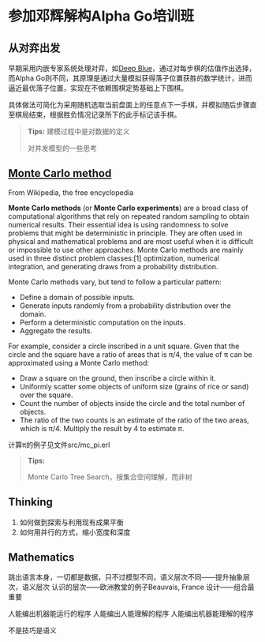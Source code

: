 # 参加邓辉解构Alpha Go培训班

## 从对弈出发
早期采用内嵌专家系统处理对弈，如[Deep Blue](https://en.wikipedia.org/wiki/Deep_Blue_(chess_computer))，通过对每步棋的估值作出选择，而Alpha Go则不同，其原理是通过大量模拟获得落子位置获胜的数学统计，进而逼近最优落子位置，实现在不依赖围棋定势基础上下围棋。

具体做法可简化为采用随机选取当前盘面上的任意点下一手棋，并模拟随后步骤直至棋局结束，根据胜负情况记录所下的此手标记该手棋。

>**Tips:**
>建模过程中是对数据的定义
>
>对并发模型的一些思考

## [Monte Carlo method](https://en.wikipedia.org/wiki/Monte_Carlo_method)
From Wikipedia, the free encyclopedia

**Monte Carlo methods** (or **Monte Carlo experiments**) are a broad class of computational algorithms that rely on repeated random sampling to obtain numerical results. Their essential idea is using randomness to solve problems that might be deterministic in principle. They are often used in physical and mathematical problems and are most useful when it is difficult or impossible to use other approaches. Monte Carlo methods are mainly used in three distinct problem classes:[1] optimization, numerical integration, and generating draws from a probability distribution.

Monte Carlo methods vary, but tend to follow a particular pattern:

- Define a domain of possible inputs.
- Generate inputs randomly from a probability distribution over the domain.
- Perform a deterministic computation on the inputs.
- Aggregate the results.

For example, consider a circle inscribed in a unit square. Given that the circle and the square have a ratio of areas that is π/4, the value of π can be approximated using a Monte Carlo method:

- Draw a square on the ground, then inscribe a circle within it.
- Uniformly scatter some objects of uniform size (grains of rice or sand) over the square.
- Count the number of objects inside the circle and the total number of objects.
- The ratio of the two counts is an estimate of the ratio of the two areas, which is π/4. Multiply the result by 4 to estimate π.

计算π的例子见文件src/mc_pi.erl

>**Tips:**
>
>Monte Carlo Tree Search，按集合空间理解，而非树

## Thinking
1. 如何做到探索与利用现有成果平衡
2. 如何用并行的方式，缩小宽度和深度

## Mathematics
跳出语言本身，一切都是数据，只不过模型不同，语义层次不同——提升抽象层次，语义层次
认识的层次——欧洲教堂的例子Beauvais, France
设计——组合最重要

人能编出机器能运行的程序
人能编出人能理解的程序
人能编出机器能理解的程序

不是技巧是语义